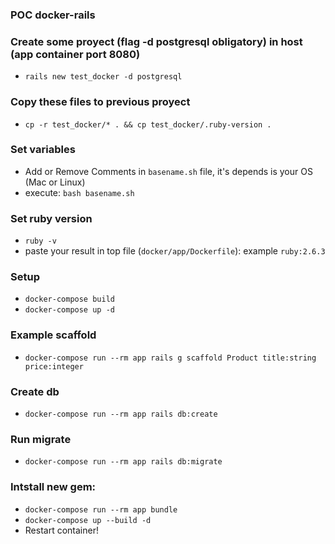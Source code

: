 ### POC docker-rails

### Create some proyect (flag -d postgresql obligatory) in host (app container port 8080)
- `rails new test_docker -d postgresql`

### Copy these files to previous proyect
- `cp -r test_docker/* . && cp test_docker/.ruby-version .`

### Set variables
- Add or Remove Comments in `basename.sh` file, it's depends is your OS (Mac or Linux)
- execute: `bash basename.sh`

### Set ruby version
- `ruby -v`
- paste your result in top file (`docker/app/Dockerfile`): example `ruby:2.6.3`

### Setup
- `docker-compose build`
- `docker-compose up -d`

### Example scaffold
- `docker-compose run --rm app rails g scaffold Product title:string price:integer`

### Create db
- `docker-compose run --rm app rails db:create`

### Run migrate
- `docker-compose run --rm app rails db:migrate`

### Intstall new gem: 

- `docker-compose run --rm app bundle` 
- `docker-compose up --build -d`
- Restart container!
